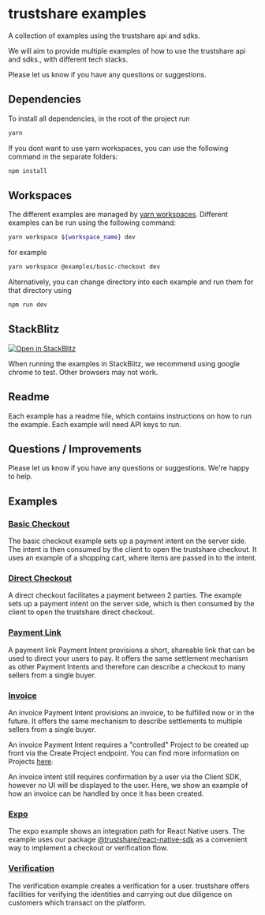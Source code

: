 # trustshare examples

A collection of examples using the trustshare api and sdks.

We will aim to provide multiple examples of how to use the trustshare api and sdks., with different tech stacks.

Please let us know if you have any questions or suggestions.

## Dependencies

To install all dependencies, in the root of the project run

```bash
yarn
```

If you dont want to use yarn workspaces, you can use the following command in the separate folders:

```bash
npm install
```

## Workspaces

The different examples are managed by [yarn workspaces](https://classic.yarnpkg.com/lang/en/docs/workspaces/). Different examples can be run using the following command:

```bash
yarn workspace ${workspace_name} dev
```

for example

```bash
yarn workspace @examples/basic-checkout dev
```

Alternatively, you can change directory into each example and run them for that directory using

```bash
npm run dev
```

## StackBlitz

[![Open in StackBlitz](https://developer.stackblitz.com/img/open_in_stackblitz.svg)](https://stackblitz.com/github/trustshare/examples?file=readme.md)

When running the examples in StackBlitz, we recommend using google chrome to test. Other browsers may not work.

## Readme

Each example has a readme file, which contains instructions on how to run the example. Each example will need API keys to run.

## Questions / Improvements

Please let us know if you have any questions or suggestions. We're happy to help.

## Examples

### [Basic Checkout](/examples/basic-checkout)
The basic checkout example sets up a payment intent on the server side. The intent is then consumed by the client to open the trustshare checkout. It uses an example of a shopping cart, where items are passed in to the intent.

### [Direct Checkout](/examples/direct-checkout)
A direct checkout facilitates a payment between 2 parties. The example sets up a payment intent on the server side, which is then consumed by the client to open the trustshare direct checkout.

### [Payment Link](/examples/payment-link)
A payment link Payment Intent provisions a short, shareable link that can be used to direct your users to pay. It offers the same settlement mechanism as other Payment Intents and therefore can describe a checkout to many sellers from a single buyer.

### [Invoice](/examples/invoice)
An invoice Payment Intent provisions an invoice, to be fulfilled now or in the future. It offers the same mechanism to describe settlements to multiple sellers from a single buyer.

An invoice Payment Intent requires a "controlled" Project to be created up front via the Create Project endpoint. You can find more information on Projects [here](https://docs.trustshare.io/guides/projects).

An invoice intent still requires confirmation by a user via the Client SDK, however no UI will be displayed to the user. Here, we show an example of how an invoice can be handled by once it has been created.

### [Expo](/examples/expo/)
The expo example shows an integration path for React Native users.
The example uses our package [@trustshare/react-native-sdk](https://www.npmjs.com/package/@trustshare/react-native-sdk) as a convenient way to implement a checkout or verification flow. 

### [Verification](/examples/verification)
The verification example creates a verification for a user. trustshare offers facilities for verifying the identities and carrying out due diligence on customers which transact on the platform.
